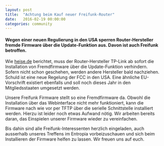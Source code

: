 ```yaml
---
layout: post
title:  "Achtung beim Kauf neuer Freifunk-Router"
date:   2016-02-19 00:00:00
categories: community
---
```


#### Wegen einer neuen Regulierung in den USA sperren Router-Hersteller fremde Firmware über die Update-Funktion aus. Davon ist auch Freifunk betroffen.

Wie [heise.de](http://www.heise.de/newsticker/meldung/Funkregulierung-TP-Link-muss-WLAN-Firmware-sperren-3109847.html) berichtet, muss der Router-Hersteller TP-Link ab sofort die Installation von Fremdfirmware über die Update-Funktion verhindern.  Sofern nicht schon geschehen, werden andere Hersteller bald nachziehen. Schuld ist eine neue Regelung der FCC in den USA. Eine ähnliche EU-Vorschrift existiert ebenfalls und soll noch dieses Jahr in den Mitgliedsstaaten umgesetzt werden.

Unsere Freifunk Firmware stellt so eine Fremdfirmware da. Obwohl die Installation über das Webinterface nicht mehr funktioniert, kann die Firmware nach wie vor per TFTP über die serielle Schnittstelle installiert werden. Hierzu ist leider noch etwas Aufwand nötig. Wir arbeiten bereits daran, das Einspielen unserer Firmware wieder zu vereinfachen.

Bis dahin sind alle Freifunk-Interessenten herzlich eingeladen, auch ausserhalb unseres Treffens im Entropia vorbeizuschauen und sich beim Installieren der Firmware helfen zu lassen. Wir freuen uns auf euch.
